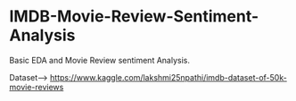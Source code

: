 # IMDB-Movie-Review-Sentiment-Analysis
Basic EDA and Movie Review sentiment Analysis.

Dataset--> https://www.kaggle.com/lakshmi25npathi/imdb-dataset-of-50k-movie-reviews


